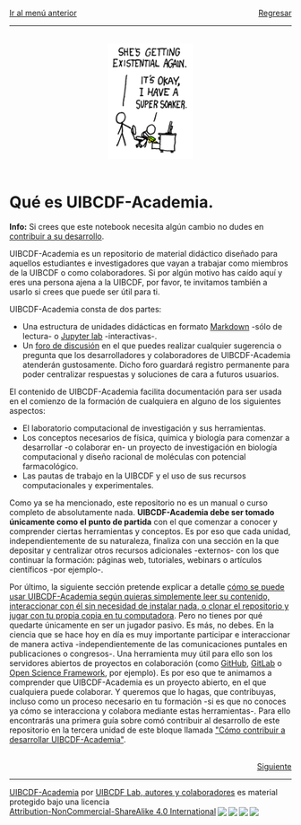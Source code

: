 <p style="text-align:left;">
   <a href="../README.md">Ir al menú anterior</a>
   <span style="float:right;">
        <a href="../README.md">Regresar</a>
   </span>
</p>


-----
<br>

<center>
<img src="philosophy.png" width="30%">
</center>

<br>

# Qué es UIBCDF-Academia.

<div class="alert alert-info" role="alert">
<strong>Info:</strong> Si crees que este notebook necesita algún cambio no dudes en <a href="../Como_contribuir/Como_contribuir.md" class="alert-link">contribuir a su desarrollo</a>.
</div>

UIBCDF-Academia es un repositorio de material didáctico diseñado para aquellos estudiantes e investigadores
que vayan a trabajar como miembros de la UIBCDF o como colaboradores. Si por algún motivo has caído
aquí y eres una persona ajena a la UIBCDF, por favor, te invitamos también a usarlo si crees que
puede ser útil para ti.

UIBCDF-Academia consta de dos partes:
- Una estructura de unidades didácticas en formato [Markdown]() -sólo de lectura- o [Jupyter lab]()
  -interactivas-.
- Un [foro de discusión]() en el que puedes realizar cualquier sugerencia o pregunta que los desarrolladores y
  colaboradores de UIBCDF-Academia atenderán gustosamente. Dicho foro guardará registro permanente
para poder centralizar respuestas y soluciones de cara a futuros usuarios.

El contenido de UIBCDF-Academia facilita documentación para ser usada en el comienzo de la
formación de cualquiera en alguno de los siguientes aspectos:
- El laboratorio computacional de investigación y sus herramientas.
- Los conceptos necesarios de física, química y biología para comenzar a desarrollar -o colaborar en- un proyecto de investigación
  en biología computacional y diseño racional de moléculas con potencial farmacológico.
- Las pautas de trabajo en la UIBCDF y el uso de sus recursos computacionales y experimentales.

Como ya se ha mencionado, este repositorio no es un manual o curso completo de absolutamente nada.
**UIBCDF-Academia debe ser tomado únicamente como el punto de partida** con el que comenzar a conocer y comprender
ciertas herramientas y conceptos. Es por eso que cada unidad, independientemente de su naturaleza,
finaliza con una sección en la que depositar y centralizar otros recursos adicionales -externos-
con los que continuar la formación: páginas web, tutoriales, webinars o artículos científicos -por
ejemplo-.

Por último, la siguiente sección pretende explicar a detalle [cómo se puede usar UIBCDF-Academia
según quieras simplemente leer su contenido, interaccionar con él sin necesidad de instalar nada, o
clonar el repositorio y jugar con tu propia copia en tu computadora](../Como_se_usa/Como_se_usa.md). Pero no tienes por qué
quedarte únicamente en ser un jugador pasivo. Es más, no debes. En la ciencia que se hace hoy en día es muy
importante participar e interaccionar de manera activa -independientemente de las comunicaciones puntales en
publicaciones o congresos-. Una herramienta muy útil para ello son los servidores abiertos de
proyectos en colaboración (como [GitHub](https://github.com), [GitLab](https://about.gitlab.com/) o [Open Science Framework](https://osf.io/), por ejemplo). Es por eso que te animamos a comprender que
UIBCDF-Academia es un proyecto abierto, en el que cualquiera puede colaborar. Y queremos que lo
hagas, que contribuyas, incluso como un proceso necesario en tu formación -si es que no conoces ya cómo se
interacciona y colabora mediante estas herramientas-. Para ello encontrarás una primera guía sobre
comó contribuir al desarrollo de este repositorio en la tercera unidad de este bloque llamada ["Cómo
contribuir a desarrollar UIBCDF-Academia"](../Como_contribuir/Como_contribuir.md).


<br />

<div style='text-align: right;'> <a href="../Como_se_usa/Como_se_usa.md">Siguiente</a> </div>

-------
<p xmlns:cc="http://creativecommons.org/ns#" xmlns:dct="http://purl.org/dc/terms/"><a property="dct:title" rel="cc:attributionURL" href="https://github.com/uibcdf/Academia">UIBCDF-Academia</a> por <a rel="cc:attributionURL dct:creator" property="cc:attributionName" href="https://github.com/uibcdf/Academia/graphs/contributors">UIBCDF Lab, autores y colaboradores</a> es material protegido bajo una licencia <a href="http://creativecommons.org/licenses/by-nc-sa/4.0/deed.es?ref=chooser-v1" target="_blank" rel="license noopener noreferrer" style="display:inline-block;">Attribution-NonCommercial-ShareAlike 4.0 International<img style="height:22px!important;margin-left:3px;vertical-align:text-bottom;" src="https://mirrors.creativecommons.org/presskit/icons/cc.svg?ref=chooser-v1"><img style="height:22px!important;margin-left:3px;vertical-align:text-bottom;" src="https://mirrors.creativecommons.org/presskit/icons/by.svg?ref=chooser-v1"><img style="height:22px!important;margin-left:3px;vertical-align:text-bottom;" src="https://mirrors.creativecommons.org/presskit/icons/nc.svg?ref=chooser-v1"><img style="height:22px!important;margin-left:3px;vertical-align:text-bottom;" src="https://mirrors.creativecommons.org/presskit/icons/sa.svg?ref=chooser-v1"></a></p>

